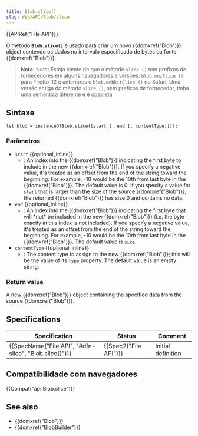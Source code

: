 ```yaml
---
title: Blob.slice()
slug: Web/API/Blob/slice
---
```

{{APIRef("File API")}}

O método **`Blob.slice()`** é usado para criar um novo {{domxref("Blob")}} object contendo os dados no intervalo especificado de bytes da fonte {{domxref("Blob")}}.

> **Nota:** Nota: Esteja ciente de que o método `slice ()` tem prefixos de fornecedores em alguns navegadores e versões: `blob.mozSlice ()` para Firefox 12 e anteriores e `blob.webkitSlice ()` no Safari. Uma versão antiga do método `slice ()`, sem prefixos de fornecedor, tinha uma semântica diferente e é obsoleta

## Sintaxe

```
let blob = instanceOfBlob.slice([start [, end [, contentType]]]);
```

### Parâmetros

- `start` {{optional_inline}}
  - : An index into the {{domxref("Blob")}} indicating the first byte to include in the new {{domxref("Blob")}}. If you specify a negative value, it's treated as an offset from the end of the string toward the beginning. For example, -10 would be the 10th from last byte in the {{domxref("Blob")}}. The default value is 0. If you specify a value for `start` that is larger than the size of the source {{domxref("Blob")}}, the returned {{domxref("Blob")}} has size 0 and contains no data.
- `end` {{optional_inline}}
  - : An index into the {{domxref("Blob")}} indicating the first byte that will \*not\* be included in the new {{domxref("Blob")}} (i.e. the byte exactly at this index is not included). If you specify a negative value, it's treated as an offset from the end of the string toward the beginning. For example, -10 would be the 10th from last byte in the {{domxref("Blob")}}. The default value is `size`.
- `contentType` {{optional_inline}}
  - : The content type to assign to the new {{domxref("Blob")}}; this will be the value of its `type` property. The default value is an empty string.

### Return value

A new {{domxref("Blob")}} object containing the specified data from the source {{domxref("Blob")}}.

## Specifications

| Specification                                                            | Status                       | Comment            |
| ------------------------------------------------------------------------ | ---------------------------- | ------------------ |
| {{SpecName("File API", "#dfn-slice", "Blob.slice()")}} | {{Spec2("File API")}} | Initial definition |

## Compatibilidade com navegadores

{{Compat("api.Blob.slice")}}

## See also

- {{domxref("Blob")}}
- {{domxref("BlobBuilder")}}
